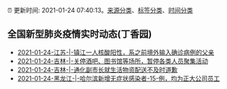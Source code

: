 :alarm_clock: 更新时间: 2021-01-24 07:40:13。[来源分类](../README.md)、[标签分类](../TAGS.md)、[时间分类](../TIMELINE.md)

## 全国新型肺炎疫情实时动态(丁香园)




- [2021-01-24-江苏-|-镇江一人核酸阳性，系之前境外输入确诊病例的父亲](http://app.cctv.com/special/cportal/detail/arti/index.html?id=ArtiEeM72a5MWL9kl1zj4V4C210124&isfromapp=1) 
- [2021-01-24-吉林-|-关停酒吧、图书馆等场所，暂停各类人员聚集活动](http://app.cctv.com/special/cportal/detail/arti/index.html?id=ArtiuRaDA4SregOYKhFwu4f7210124&isfromapp=1) 
- [2021-01-24-吉林-|-通化副市长就生活物资配送不及时道歉](http://app.cctv.com/special/cportal/detail/arti/index.html?id=ArtigPs9idQQ8a0MgUUKeKxu210124&isfromapp=1) 
- [2021-01-24-黑龙江-|-哈尔滨新增无症状感染者-15-例，均为正大公司员工](http://app.cctv.com/special/cportal/detail/arti/index.html?id=ArtiVNOyIykcwA6DKBUMaDwp210124&isfromapp=1) 